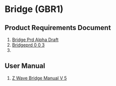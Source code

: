 # Bridge (GBR1)

## Product Requirements Document
1. [Bridge Prd Alpha Draft](/uploads/bridge-prd-alpha-draft.docx "Bridge Prd Alpha Draft")
2. [Bridgeprd 0 0 3](/uploads/bridgeprd-0-0-3.pdf "Bridgeprd 0 0 3")
3. 

## User Manual
1. [Z Wave Bridge Manual V 5](/uploads/z-wave-bridge-manual-v-5.pdf "Z Wave Bridge Manual V 5")